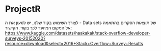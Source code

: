 # ProjectR
לצורך השימוש בקוד שלנו, יש לטעון את ה - Data sets של תוצאות הסקרים בהתאמה אל המקום המיועד לכך בקוד.
הקישור:
https://www.kaggle.com/datasets/haakakak/stack-overflow-developer-surveys-20152020?resource=download&select=2016+Stack+Overflow+Survey+Results

